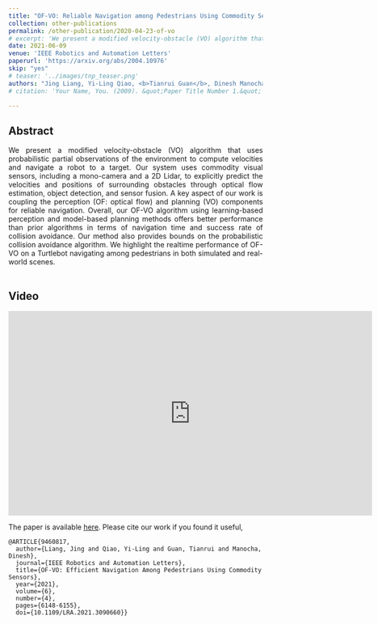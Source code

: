 ```yaml
---
title: "OF-VO: Reliable Navigation among Pedestrians Using Commodity Sensors"
collection: other-publications
permalink: /other-publication/2020-04-23-of-vo
# excerpt: 'We present a modified velocity-obstacle (VO) algorithm that uses probabilistic partial observations of the environment to compute velocities and navigate a robot to a target. Our system uses commodity visual sensors, including a mono-camera and a 2D Lidar, to explicitly predict the velocities and positions of surrounding obstacles through optical flow estimation, object detection, and sensor fusion. Overall, our OF-VO algorithm using learning-based perception and model-based planning methods offers better performance than prior algorithms in terms of navigation time and success rate of collision avoidance.'
date: 2021-06-09
venue: 'IEEE Robotics and Automation Letters'
paperurl: 'https://arxiv.org/abs/2004.10976'
skip: "yes"
# teaser: '../images/tnp_teaser.png'
authors: "Jing Liang, Yi-Ling Qiao, <b>Tianrui Guan</b>, Dinesh Manocha"
# citation: 'Your Name, You. (2009). &quot;Paper Title Number 1.&quot; <i>Journal 1</i>. 1(1).'

---
```


## Abstract

<div style="text-align: justify"> We present a modified velocity-obstacle (VO) algorithm that uses probabilistic partial observations of the environment to compute velocities and navigate a robot to a target. Our system uses commodity visual sensors, including a mono-camera and a 2D Lidar, to explicitly predict the velocities and positions of surrounding obstacles through optical flow estimation, object detection, and sensor fusion. A key aspect of our work is coupling the perception (OF: optical flow) and planning (VO) components for reliable navigation. Overall, our OF-VO algorithm using learning-based perception and model-based planning methods offers better performance than prior algorithms in terms of navigation time and success rate of collision avoidance. Our method also provides bounds on the probabilistic collision avoidance algorithm. We highlight the realtime performance of OF-VO on a Turtlebot navigating among pedestrians in both simulated and real-world scenes.</div>
<!-- <br> -->

<!-- 
|Paper|
|---|
|[**OF-VO**](https://arxiv.org/abs/2004.10976)| -->

<br>

## Video
<iframe width="720" height="405" src="https://www.youtube.com/embed/BR4_CXs1QbU" frameborder="0" allow="accelerometer; autoplay; encrypted-media; gyroscope; picture-in-picture" allowfullscreen></iframe>

<br>

The paper is available [here](https://arxiv.org/abs/2004.10976). Please cite our work if you found it useful,

```
@ARTICLE{9460817,
  author={Liang, Jing and Qiao, Yi-Ling and Guan, Tianrui and Manocha, Dinesh},
  journal={IEEE Robotics and Automation Letters}, 
  title={OF-VO: Efficient Navigation Among Pedestrians Using Commodity Sensors}, 
  year={2021},
  volume={6},
  number={4},
  pages={6148-6155},
  doi={10.1109/LRA.2021.3090660}}

```
